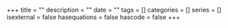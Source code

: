 +++
title = ""
description = ""
date = ""
tags = []
categories = []
series = []
isexternal = false
hasequations = false
hascode = false
+++

